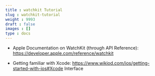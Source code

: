 ```yaml
---
title : watchkit Tutorial
slug : watchkit-tutorial
weight : 9993
draft : false
images : []
type : docs
---
```


- Apple Documentation on WatchKit (through API Reference): https://developer.apple.com/reference/watchkit

- Getting familiar with Xcode: https://www.wikiod.com/ios/getting-started-with-ios#Xcode Interface

